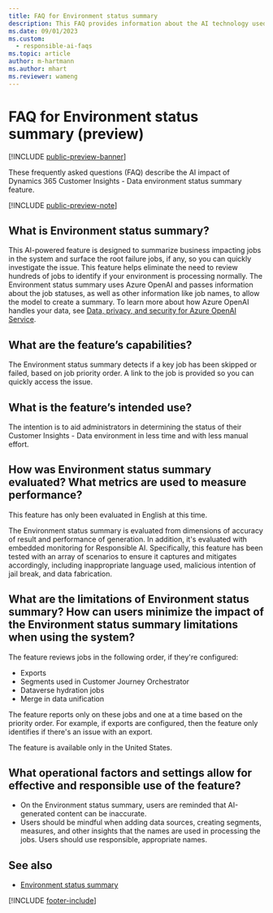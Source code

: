 ```yaml
---
title: FAQ for Environment status summary
description: This FAQ provides information about the AI technology used in the environment status summary. It includes key considerations and details about how AI is used, how it was tested and evaluated, and any specific limitations.
ms.date: 09/01/2023
ms.custom: 
  - responsible-ai-faqs
ms.topic: article
author: m-hartmann
ms.author: mhart
ms.reviewer: wameng
---
```


# FAQ for Environment status summary (preview)

[!INCLUDE [public-preview-banner](includes/public-preview-banner.md)]

These frequently asked questions (FAQ) describe the AI impact of Dynamics 365 Customer Insights - Data environment status summary feature.

[!INCLUDE [public-preview-note](includes/public-preview-note.md)]

## What is Environment status summary?

This AI-powered feature is designed to summarize business impacting jobs in the system and surface the root failure jobs, if any, so you can quickly investigate the issue. This feature helps eliminate the need to review hundreds of jobs to identify if your environment is processing normally. The Environment status summary uses Azure OpenAI and passes information about the job statuses, as well as other information like job names, to allow the model to create a summary. To learn more about how Azure OpenAI handles your data, see [Data, privacy, and security for Azure OpenAI Service](/legal/cognitive-services/openai/data-privacy).

## What are the feature’s capabilities?

The Environment status summary detects if a key job has been skipped or failed, based on job priority order. A link to the job is provided so you can quickly access the issue.

## What is the feature’s intended use?

The intention is to aid administrators in determining the status of their Customer Insights - Data environment in less time and with less manual effort.

## How was Environment status summary evaluated? What metrics are used to measure performance?

This feature has only been evaluated in English at this time.

The Environment status summary is evaluated from dimensions of accuracy of result and performance of generation. In addition, it's evaluated with embedded monitoring for Responsible AI. Specifically, this feature has been tested with an array of scenarios to ensure it captures and mitigates accordingly, including inappropriate language used, malicious intention of jail break, and data fabrication.

## What are the limitations of Environment status summary? How can users minimize the impact of the Environment status summary limitations when using the system?

The feature reviews jobs in the following order, if they're configured:

- Exports
- Segments used in Customer Journey Orchestrator
- Dataverse hydration jobs
- Merge in data unification

The feature reports only on these jobs and one at a time based on the priority order. For example, if exports are configured, then the feature only identifies if there's an issue with an export.

The feature is available only in the United States.

## What operational factors and settings allow for effective and responsible use of the feature?

- On the Environment status summary, users are reminded that AI-generated content can be inaccurate.
- Users should be mindful when adding data sources, creating segments, measures, and other insights that the names are used in processing the jobs. Users should use responsible, appropriate names.

## See also

- [Environment status summary](system.md#environment-status-summary-preview)

[!INCLUDE [footer-include](includes/footer-banner.md)]

